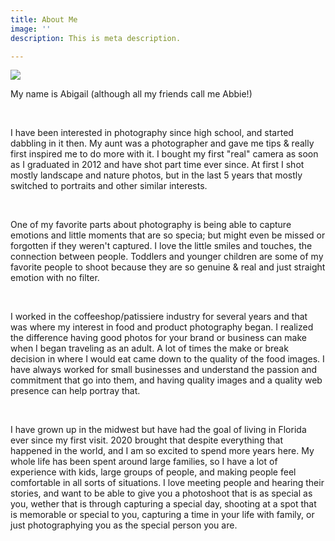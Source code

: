 ```yaml
---
title: About Me
image: ''
description: This is meta description.

---
```

![](/images/img_9453.jpg)

My name is Abigail (although all my friends call me Abbie!)

<br>

I have been interested in photography since high school, and started dabbling in it then.  My aunt was a photographer and gave me tips & really first inspired me to do more with it.  I bought my first "real" camera as soon as I graduated in 2012 and have shot part time ever since.  At first I shot mostly landscape and nature photos, but in the last 5 years that mostly switched to portraits and other similar interests.

<br>

One of my favorite parts about photography is being able to capture emotions and little moments that are so specia; but might even be missed or forgotten if they weren't captured.  I love the little smiles and touches, the connection between people.  Toddlers and younger children are some of my favorite people to shoot because they are so genuine & real and just straight emotion with no filter.

<br>

I worked in the coffeeshop/patissiere industry for several years and that was where my interest in food and product photography began.  I realized the difference having good photos for your brand or business can make when I began traveling as an adult.  A lot of times the make or break decision in where I would eat came down to the quality of the food images. I have always worked for small businesses and understand the passion and commitment that go into them, and having quality images and a quality web presence can help portray that.

<br>

I have grown up in the midwest but have had the goal of living in Florida ever since my first visit.  2020 brought that despite everything that happened in the world, and I am so excited to spend more years here. My whole life has been spent around large families, so I have a lot of experience with kids, large groups of people, and making people feel comfortable in all sorts of situations. I love meeting people and hearing their stories, and want to be able to give you a photoshoot that is as special as you, wether that is through capturing a special day, shooting at a spot that is memorable or special to you, capturing a time in your life with family, or just photographying you as the special person you are.